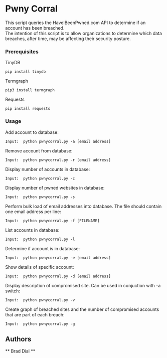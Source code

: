 # Pwny Corral

This script queries the HaveIBeenPwned.com API to determine if an account has been breached.  
The intention of this script is to allow organizations to determine which data breaches, after time, may be 
affecting their security posture.

### Prerequisites

TinyDB
```
pip install tinydb
```
Termgraph
```
pip3 install termgraph
```
Requests
```
pip install requests
```

### Usage

Add account to database:
```
Input:  python pwnycorral.py -a [email address]
```

Remove account from database:

```
Input:  python pwnycorral.py -r [email address]
```

Display number of accounts in database:

```
Input:  python pwnycorral.py -c
```

Display number of pwned websites in database:

```
Input:  python pwnycorral.py -s
```

Perform bulk load of email addresses into database.  The file should
contain one email address per line:
```
Input:  python pwnycorral.py -f [FILENAME]
```

List accounts in database:

```
Input:  python pwnycorral.py -l
```

Determine if account is in database:

```
Input:  python pwnycorral.py -e [email address]
```

Show details of specific account:

```
Input:  python pwnycorral.py -d [email address]
```

Display description of compromised site.  Can be used in conjuction with -a switch:

```
Input:  python pwnycorral.py -v
```

Create graph of breached sites and the number of compromised accounts that are part of each breach:

```
Input:  python pwnycorral.py -g
```

## Authors

** Brad Dial **
